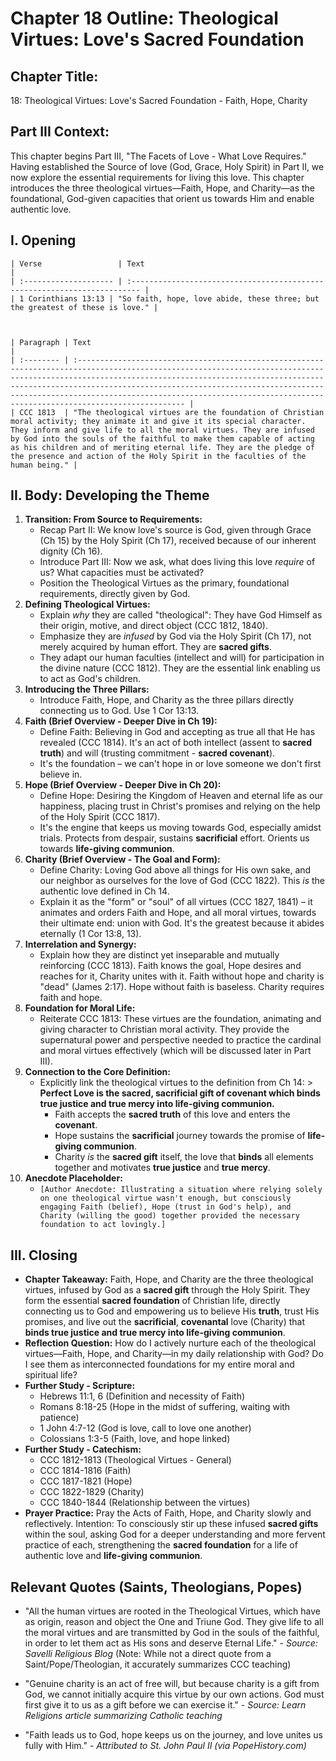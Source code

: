 # Chapter 18 Outline: Theological Virtues: Love's Sacred Foundation

## Chapter Title:
18: Theological Virtues: Love's Sacred Foundation - Faith, Hope, Charity

## Part III Context:
This chapter begins Part III, "The Facets of Love - What Love Requires." Having established the Source of love (God, Grace, Holy Spirit) in Part II, we now explore the essential requirements for living this love. This chapter introduces the three theological virtues—Faith, Hope, and Charity—as the foundational, God-given capacities that orient us towards Him and enable authentic love.

## I. Opening


    | Verse                 | Text                                                                      |
    | :-------------------- | :------------------------------------------------------------------------ |
    | 1 Corinthians 13:13 | "So faith, hope, love abide, these three; but the greatest of these is love." |



    | Paragraph | Text                                                                                                                                                                                                                                                                                                                                                                                    |
    | :-------- | :-------------------------------------------------------------------------------------------------------------------------------------------------------------------------------------------------------------------------------------------------------------------------------------------------------------------------------------------------------------------------------------- |
    | CCC 1813  | "The theological virtues are the foundation of Christian moral activity; they animate it and give it its special character. They inform and give life to all the moral virtues. They are infused by God into the souls of the faithful to make them capable of acting as his children and of meriting eternal life. They are the pledge of the presence and action of the Holy Spirit in the faculties of the human being." |

## II. Body: Developing the Theme

1.  **Transition: From Source to Requirements:**
    *   Recap Part II: We know love's source is God, given through Grace (Ch 15) by the Holy Spirit (Ch 17), received because of our inherent dignity (Ch 16).
    *   Introduce Part III: Now we ask, what does living this love *require* of us? What capacities must be activated?
    *   Position the Theological Virtues as the primary, foundational requirements, directly given by God.
2.  **Defining Theological Virtues:**
    *   Explain *why* they are called "theological": They have God Himself as their origin, motive, and direct object (CCC 1812, 1840).
    *   Emphasize they are *infused* by God via the Holy Spirit (Ch 17), not merely acquired by human effort. They are **sacred gifts**.
    *   They adapt our human faculties (intellect and will) for participation in the divine nature (CCC 1812). They are the essential link enabling us to act as God's children.
3.  **Introducing the Three Pillars:**
    *   Introduce Faith, Hope, and Charity as the three pillars directly connecting us to God. Use 1 Cor 13:13.
4.  **Faith (Brief Overview - Deeper Dive in Ch 19):**
    *   Define Faith: Believing in God and accepting as true all that He has revealed (CCC 1814). It's an act of both intellect (assent to **sacred truth**) and will (trusting commitment - **sacred covenant**).
    *   It's the foundation – we can't hope in or love someone we don't first believe in.
5.  **Hope (Brief Overview - Deeper Dive in Ch 20):**
    *   Define Hope: Desiring the Kingdom of Heaven and eternal life as our happiness, placing trust in Christ's promises and relying on the help of the Holy Spirit (CCC 1817).
    *   It's the engine that keeps us moving towards God, especially amidst trials. Protects from despair, sustains **sacrificial** effort. Orients us towards **life-giving communion**.
6.  **Charity (Brief Overview - The Goal and Form):**
    *   Define Charity: Loving God above all things for His own sake, and our neighbor as ourselves for the love of God (CCC 1822). This *is* the authentic love defined in Ch 14.
    *   Explain it as the "form" or "soul" of all virtues (CCC 1827, 1841) – it animates and orders Faith and Hope, and all moral virtues, towards their ultimate end: union with God. It's the greatest because it abides eternally (1 Cor 13:8, 13).
7.  **Interrelation and Synergy:**
    *   Explain how they are distinct yet inseparable and mutually reinforcing (CCC 1813). Faith knows the goal, Hope desires and reaches for it, Charity unites with it. Faith without hope and charity is "dead" (James 2:17). Hope without faith is baseless. Charity requires faith and hope.
8.  **Foundation for Moral Life:**
    *   Reiterate CCC 1813: These virtues are the foundation, animating and giving character to Christian moral activity. They provide the supernatural power and perspective needed to practice the cardinal and moral virtues effectively (which will be discussed later in Part III).
9.  **Connection to the Core Definition:**
    *   Explicitly link the theological virtues to the definition from Ch 14: > **Perfect Love is the sacred, sacrificial gift of covenant which binds true justice and true mercy into life-giving communion.**
        *   Faith accepts the **sacred truth** of this love and enters the **covenant**.
        *   Hope sustains the **sacrificial** journey towards the promise of **life-giving communion**.
        *   Charity *is* the **sacred gift** itself, the love that **binds** all elements together and motivates **true justice** and **true mercy**.
10. **Anecdote Placeholder:**
    *   `[Author Anecdote: Illustrating a situation where relying solely on one theological virtue wasn't enough, but consciously engaging Faith (belief), Hope (trust in God's help), and Charity (willing the good) together provided the necessary foundation to act lovingly.]`

## III. Closing

*   **Chapter Takeaway:** Faith, Hope, and Charity are the three theological virtues, infused by God as a **sacred gift** through the Holy Spirit. They form the essential **sacred foundation** of Christian life, directly connecting us to God and empowering us to believe His **truth**, trust His promises, and live out the **sacrificial**, **covenantal** love (Charity) that **binds true justice and true mercy into life-giving communion**.
*   **Reflection Question:** How do I actively nurture each of the theological virtues—Faith, Hope, and Charity—in my daily relationship with God? Do I see them as interconnected foundations for my entire moral and spiritual life?
*   **Further Study - Scripture:**
    *   Hebrews 11:1, 6 (Definition and necessity of Faith)
    *   Romans 8:18-25 (Hope in the midst of suffering, waiting with patience)
    *   1 John 4:7-12 (God is love, call to love one another)
    *   Colossians 1:3-5 (Faith, love, and hope linked)
*   **Further Study - Catechism:**
    *   CCC 1812-1813 (Theological Virtues - General)
    *   CCC 1814-1816 (Faith)
    *   CCC 1817-1821 (Hope)
    *   CCC 1822-1829 (Charity)
    *   CCC 1840-1844 (Relationship between the virtues)
*   **Prayer Practice:** Pray the Acts of Faith, Hope, and Charity slowly and reflectively. Intention: To consciously stir up these infused **sacred gifts** within the soul, asking God for a deeper understanding and more fervent practice of each, strengthening the **sacred foundation** for a life of authentic love and **life-giving communion**.

## Relevant Quotes (Saints, Theologians, Popes)

*   "All the human virtues are rooted in the Theological Virtues, which have as origin, reason and object the One and Triune God. They give life to all the moral virtues and are transmitted by God in the souls of the faithful, in order to let them act as His sons and deserve Eternal Life." - *Source: Savelli Religious Blog* (Note: While not a direct quote from a Saint/Pope/Theologian, it accurately summarizes CCC teaching)

*   "Genuine charity is an act of free will, but because charity is a gift from God, we cannot initially acquire this virtue by our own actions. God must first give it to us as a gift before we can exercise it." - *Source: Learn Religions article summarizing Catholic teaching*

*   "Faith leads us to God, hope keeps us on the journey, and love unites us fully with Him." - *Attributed to St. John Paul II (via PopeHistory.com)*
